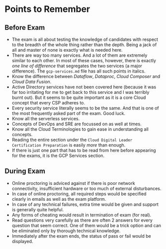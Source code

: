 # Points to Remember


## Before Exam

- The exam is all about testing the knowledge of candidates with respect to the breadth of the whole thing rather than the depth. Being a jack of all and master of none is exactly what is needed here.
- There are way too many services. And a lot of them are extremely similar to each other. In most of these cases, however, there is exactly *one line of difference* that segregates the two services (a major difference). The `gcp-services.md` file has all such points in italics.
- Know the difference between *Dataflow*, *Dataproc*, *Cloud Composer* and *Cloud Data Fusion*.
- Active Directory services have not been covered here (because it was far too irritating for me to get back to this service and I was terribly burnt out). But it seems to be quite important as it is a core Cloud concept that every CSP adheres to.
- Every security service literally seems to be the same. And that is one of the most frequently asked part of the exam. Good luck.
- Know all the serverless services.
- Concepts of DevOps and SRE are focussed on as well at times.
- Know all the Cloud Terminologies to gain ease in understanding all concepts.
- Reading the entire section under the `Cloud Digital Leader Certification Preparation` is easily *more* than enough.
- If there is just one part that has to be read from here before appearing for the exams, it is the GCP Services section.


## During Exam

- Online proctoring is adviced against if there is poor network connectivity, insufficient hardware or too much of external disturbances.
- In case of online proctoring, all required steps would be specified clearly in emails as well as the exam platform.
- In case of any technical failures, extra time would be given and support is generally quite helpful.
- Any forms of cheating would result in termination of exam (for real).
- Read questions very carefully as there are often 2 answers for every question that seem correct. One of them would be a trick option and can be eliminated only by thorough technical knowledge.
- Immediately after the exam ends, the status of pass or fail would be displayed.